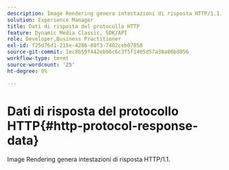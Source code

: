 ```yaml
---
description: Image Rendering genera intestazioni di risposta HTTP/1.1.
solution: Experience Manager
title: Dati di risposta del protocollo HTTP
feature: Dynamic Media Classic, SDK/API
role: Developer,Business Practitioner
exl-id: f25d76d1-215e-4286-88f3-7402ceb07858
source-git-commit: 1ec8b59f442eb96c6c3f5f1405d57a38a86bd056
workflow-type: tm+mt
source-wordcount: '25'
ht-degree: 0%

---
```


# Dati di risposta del protocollo HTTP{#http-protocol-response-data}

Image Rendering genera intestazioni di risposta HTTP/1.1.
